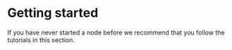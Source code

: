 # Getting started

If you have never started a node before we recommend that you follow the tutorials in this section.